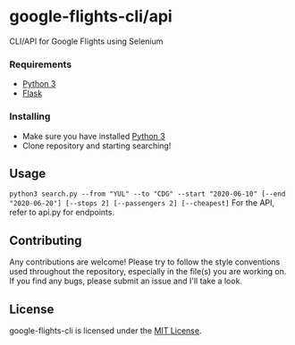 # google-flights-cli/api
CLI/API for Google Flights using Selenium

### Requirements

* [Python 3](https://www.python.org/)
* [Flask](https://flask.palletsprojects.com/en/1.1.x/)

### Installing


* Make sure you have installed [Python 3](https://www.python.org/)
* Clone repository and starting searching!

## Usage


`python3 search.py --from "YUL" --to "CDG" --start "2020-06-10" [--end "2020-06-20"] [--stops 2] [--passengers 2] [--cheapest]`
For the API, refer to api.py for endpoints.

## Contributing

Any contributions are welcome! Please try to follow the style conventions used throughout the repository, especially in the file(s) you are working on. If you find any bugs, please submit an issue and I'll take a look.

## License

google-flights-cli is licensed under the [MIT License](LICENSE.md).

